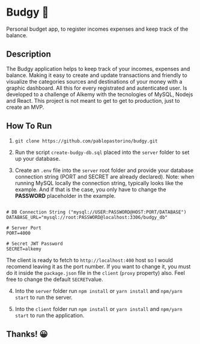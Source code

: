 # Budgy 📑

Personal budget app, to register incomes expenses and keep track of the balance.

## Description

The Budgy application helps to keep track of your incomes, expenses and balance. Making it easy to create and update transactions and friendly to visualize the categories sources and destinations of your money with a graphic dashboard. All this for every registrated and autenticated user.
Is developed to a challenge of Alkemy with the tecnologies of MySQL, Nodejs and React. This project is not meant to get to get to production, just to create an MVP.

## How To Run

1. `git clone https://github.com/pablopastorino/budgy.git`

2. Run the script `create-budgy-db.sql` placed into the `server` folder to set up your database.

3. Create an `.env` file into the `server` root folder and provide your database connection string (PORT and SECRET are already declared).
   Note: when running MySQL locally the connection string, typically looks like the example. And if that is the case, you only have to change the **PASSWORD** placeholder in the example.

```

# DB Connection String ("mysql://USER:PASSWORD@HOST:PORT/DATABASE")
DATABASE_URL="mysql://root:PASSWORD@localhost:3306/budgy_db"

# Server Port
PORT=4000

# Secret JWT Password
SECRET=alkemy

```

The client is ready to fetch to `http://localhost:400` host so I would recomend leaving it as the port number. If you want to change it, you must do it inside the `package.json` file in the `client` (`proxy` property) also. Feel free to change the default `SECRET`value.

4. Into the `server` folder run `npm install` or `yarn install` and `npm/yarn start` to run the server.

5. Into the `client` folder run `npm install` or `yarn install` and `npm/yarn start` to run the application.

## Thanks! 😀
